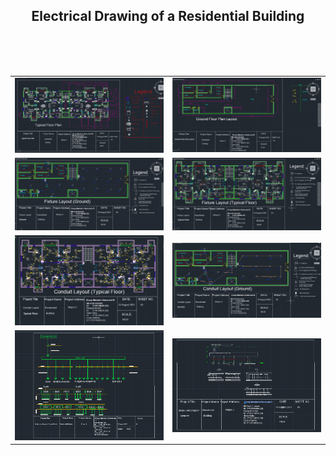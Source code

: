 <h2 align="center">Electrical Drawing of a Residential Building</h2>

<html>
<body>
<table width="100%">
  <tr>
  <td width="50%"><img src="https://github.com/asibhossain/Electrical-Drawing-of-a-Residential-Building/blob/main/Typical%20Floor%20Plan.png" alt="BLANK" width="100%" height="30%"></td>
  <td width="50%"><img src="https://github.com/asibhossain/Electrical-Drawing-of-a-Residential-Building/blob/main/Ground%20Floor%20Plan%20Layout.png" alt="BLANK" width="100%" height="30%"></td>
  </tr>
  <br>
  <tr>
  <td width="50%"><img src="https://github.com/asibhossain/Electrical-Drawing-of-a-Residential-Building/blob/main/Fixture%20Layout%20(Ground).png" alt="BLANK" width="100%" height="30%"></td>
  <td width="50%"><img src="https://github.com/asibhossain/Electrical-Drawing-of-a-Residential-Building/blob/main/Fixture%20Layout%20(Typical%20Floor).png" alt="BLANK" width="100%" height="30%"></td>
  </tr>
  <br>
  <tr>
  <td width="50%"><img src="https://github.com/asibhossain/Electrical-Drawing-of-a-Residential-Building/blob/main/Conduit%20Layout%20(Typical%20Floor).png" alt="BLANK" width="100%" height="30%"></td>
  <td width="50%"><img src="https://github.com/asibhossain/Electrical-Drawing-of-a-Residential-Building/blob/main/Conduit%20Layout%20(Ground).png" alt="BLANK" width="100%" height="30%"></td>
  </tr>
    <br>
  <tr>
  <td width="50%"><img src="https://github.com/asibhossain/Electrical-Drawing-of-a-Residential-Building/blob/main/Single%20Line%20Diagram%20(Typical%20Floor).png" alt="BLANK" width="100%" height="30%"></td>
  <td width="50%"><img src="https://github.com/asibhossain/Electrical-Drawing-of-a-Residential-Building/blob/main/Single%20Line%20Diagram(Ground).png" alt="BLANK" width="100%" height="30%"></td>
  </tr>
</table>
</body>
</html>
